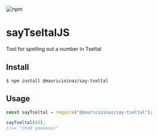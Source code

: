 ![npm](https://img.shields.io/npm/v/@mauricioinaz/say-tseltal)

# sayTseltalJS
Tool for spelling out a number in Tseltal

## Install
```
$ npm install @mauricioinaz/say-tseltal
```

## Usage
```js
const sayTseltal = require("@mauricioinaz/say-tseltal");

sayTseltal(45);
//=> "cheb yoxwinic"
```
